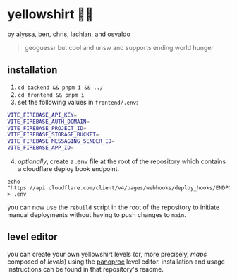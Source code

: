 # yellowshirt 👕💛

by alyssa, ben, chris, lachlan, and osvaldo

> geoguessr but cool and unsw and supports ending world hunger

## installation

1. `cd backend && pnpm i && ../`
2. `cd frontend && pnpm i`
3. set the following values in `frontend/.env`:
```bash
VITE_FIREBASE_API_KEY=
VITE_FIREBASE_AUTH_DOMAIN=
VITE_FIREBASE_PROJECT_ID=
VITE_FIREBASE_STORAGE_BUCKET=
VITE_FIREBASE_MESSAGING_SENDER_ID=
VITE_FIREBASE_APP_ID=
```
4. *optionally*, create a .env file at the root of the repository which contains a cloudflare deploy book endpoint.
```
echo "https://api.cloudflare.com/client/v4/pages/webhooks/deploy_hooks/ENDPOINT_GOES_HERE" > .env
```
you can now use the `rebuild` script in the root of the repository to initiate manual deployments without having to push changes to `main`.

## level editor

you can create your own yellowshirt levels (or, more precisely, *maps* composed of *levels*) using the [panoproc](https://github.com/lachlanshoesmith/panoproc) level editor. installation and usage instructions can be found in that repository's readme.
